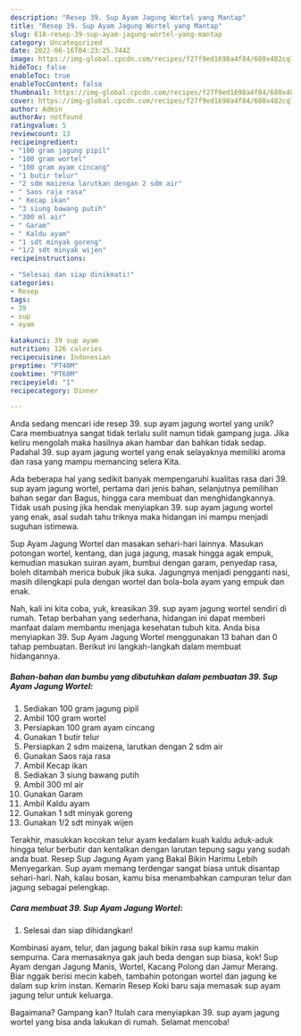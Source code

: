 ```yaml
---
description: "Resep 39. Sup Ayam Jagung Wortel yang Mantap"
title: "Resep 39. Sup Ayam Jagung Wortel yang Mantap"
slug: 618-resep-39-sup-ayam-jagung-wortel-yang-mantap
category: Uncategorized
date: 2022-06-16T04:23:25.744Z
image: https://img-global.cpcdn.com/recipes/f27f9ed1698a4f84/680x482cq70/39-sup-ayam-jagung-wortel-foto-resep-utama.jpg
hideToc: false
enableToc: true
enableTocContent: false
thumbnail: https://img-global.cpcdn.com/recipes/f27f9ed1698a4f84/680x482cq70/39-sup-ayam-jagung-wortel-foto-resep-utama.jpg
cover: https://img-global.cpcdn.com/recipes/f27f9ed1698a4f84/680x482cq70/39-sup-ayam-jagung-wortel-foto-resep-utama.jpg
author: Admin
authorAv: notfound
ratingvalue: 5
reviewcount: 13
recipeingredient:
- "100 gram jagung pipil"
- "100 gram wortel"
- "100 gram ayam cincang"
- "1 butir telur"
- "2 sdm maizena larutkan dengan 2 sdm air"
- " Saos raja rasa"
- " Kecap ikan"
- "3 siung bawang putih"
- "300 ml air"
- " Garam"
- " Kaldu ayam"
- "1 sdt minyak goreng"
- "1/2 sdt minyak wijen"
recipeinstructions:

- "Selesai dan siap dinikmati!"
categories:
- Resep
tags:
- 39
- sup
- ayam

katakunci: 39 sup ayam 
nutrition: 126 calories
recipecuisine: Indonesian
preptime: "PT40M"
cooktime: "PT60M"
recipeyield: "1"
recipecategory: Dinner

---
```





Anda sedang mencari ide resep 39. sup ayam jagung wortel yang unik? Cara membuatnya sangat tidak terlalu sulit namun tidak gampang juga. Jika keliru mengolah maka hasilnya akan hambar dan bahkan tidak sedap. Padahal 39. sup ayam jagung wortel yang enak selayaknya memiliki aroma dan rasa yang mampu memancing selera Kita.





Ada beberapa hal yang sedikit banyak mempengaruhi kualitas rasa dari 39. sup ayam jagung wortel, pertama dari jenis bahan, selanjutnya pemilihan bahan segar dan Bagus, hingga cara membuat dan menghidangkannya. Tidak usah pusing jika hendak menyiapkan 39. sup ayam jagung wortel yang enak,      asal sudah tahu triknya maka hidangan ini mampu menjadi suguhan istimewa.














Sup Ayam Jagung Wortel dan masakan sehari-hari lainnya. Masukan potongan wortel, kentang, dan juga jagung, masak hingga agak empuk, kemudian masukan suiran ayam, bumbui dengan garam, penyedap rasa, boleh ditambah merica bubuk jika suka. Jagungnya menjadi pengganti nasi, masih dilengkapi pula dengan wortel dan bola-bola ayam yang empuk dan enak.






Nah, kali ini kita coba, yuk, kreasikan 39. sup ayam jagung wortel sendiri di rumah. Tetap berbahan yang sederhana, hidangan ini dapat memberi manfaat dalam membantu menjaga kesehatan tubuh kita. Anda bisa menyiapkan 39. Sup Ayam Jagung Wortel menggunakan 13 bahan dan 0 tahap pembuatan. Berikut ini langkah-langkah dalam membuat hidangannya.

<!--inarticleads1-->

##### Bahan-bahan dan bumbu yang dibutuhkan dalam pembuatan 39. Sup Ayam Jagung Wortel:

1. Sediakan 100 gram jagung pipil
1. Ambil 100 gram wortel
1. Persiapkan 100 gram ayam cincang
1. Gunakan 1 butir telur
1. Persiapkan 2 sdm maizena, larutkan dengan 2 sdm air
1. Gunakan  Saos raja rasa
1. Ambil  Kecap ikan
1. Sediakan 3 siung bawang putih
1. Ambil 300 ml air
1. Gunakan  Garam
1. Ambil  Kaldu ayam
1. Gunakan 1 sdt minyak goreng
1. Gunakan 1/2 sdt minyak wijen


Terakhir, masukkan kocokan telur ayam kedalam kuah kaldu aduk-aduk hingga telur berbutir dan kentalkan dengan larutan tepung sagu yang sudah anda buat. Resep Sup Jagung Ayam yang Bakal Bikin Harimu Lebih Menyegarkan. Sup ayam memang terdengar sangat biasa untuk disantap sehari-hari. Nah, kalau bosan, kamu bisa menambahkan campuran telur dan jagung sebagai pelengkap. 

<!--inarticleads2-->

##### Cara membuat 39. Sup Ayam Jagung Wortel:


1. Selesai dan siap dihidangkan!

Kombinasi ayam, telur, dan jagung bakal bikin rasa sup kamu makin sempurna. Cara memasaknya gak jauh beda dengan sup biasa, kok! Sup Ayam dengan Jagung Manis, Wortel, Kacang Polong dan Jamur Merang. Biar nggak berisi mecin kabeh, tambahin potongan wortel dan jagung ke dalam sup krim instan. Kemarin Resep Koki baru saja memasak sup ayam jagung telur untuk keluarga. 

Bagaimana? Gampang kan? Itulah cara menyiapkan 39. sup ayam jagung wortel yang bisa anda lakukan di rumah. Selamat mencoba!

